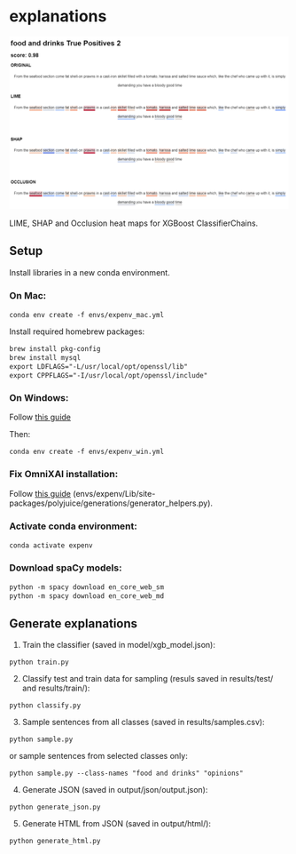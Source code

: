 # explanations

![Screenshot of the heatmaps](readme_screenshot.png)

LIME, SHAP and Occlusion heat maps for XGBoost ClassifierChains.

## Setup

Install libraries in a new conda environment. 

### On Mac:

```
conda env create -f envs/expenv_mac.yml
```

Install required homebrew packages:
```
brew install pkg-config
brew install mysql
export LDFLAGS="-L/usr/local/opt/openssl/lib"
export CPPFLAGS="-I/usr/local/opt/openssl/include"
```

### On Windows:
Follow [this guide](https://stackoverflow.com/questions/73969269/error-could-not-build-wheels-for-hnswlib-which-is-required-to-install-pyprojec)

Then:

```
conda env create -f envs/expenv_win.yml
```
### Fix OmniXAI installation:
Follow [this guide](https://github.com/tongshuangwu/polyjuice/issues/12#issuecomment-1665358584) (envs/expenv/Lib/site-packages/polyjuice/generations/generator_helpers.py).

### Activate conda environment:

```
conda activate expenv
```

### Download spaCy models:
```
python -m spacy download en_core_web_sm
python -m spacy download en_core_web_md
```

## Generate explanations

1. Train the classifier (saved in model/xgb_model.json):
```
python train.py
```
2. Classify test and train data for sampling (resuls saved in results/test/ and results/train/):
```
python classify.py
```

3. Sample sentences from all classes (saved in results/samples.csv):
```
python sample.py
```
or sample sentences from selected classes only:
```
python sample.py --class-names "food and drinks" "opinions"
```

4. Generate JSON (saved in output/json/output.json):

```
python generate_json.py
```

5. Generate HTML from JSON (saved in output/html/):
```
python generate_html.py
```